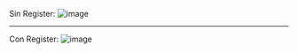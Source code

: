 Sin Register:
![image](https://github.com/user-attachments/assets/4267d763-cba9-40ab-abe3-ca89eb337aea)

-----
Con Register:
![image](https://github.com/user-attachments/assets/98d9c645-b1c4-4287-a508-0498cf546de5)
